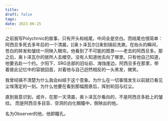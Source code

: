 ```yaml
---
title: 
draft: false
tags: 
date: 2023-06-25
---
```

之前我写Polychrnic的故事，只有开头和结尾，中间全是空白。而结尾也很简单：阿西旦多死去多年后的一个清晨，[[奥卜泽瓦尔]]来到镜前洗漱。在抬头的瞬间，苍白的碎发和皱纹一同映入眼帘。他看到了不可能的图景——老去的阿西旦多。那之后，奥卜泽瓦尔的居所人去楼空。没有人知道他去向了哪里。只有他自己知道，他要去赴一个约。夕阳下、SRG总部的旧址前、海蚀崖边，阿西旦多在那里，带着彼此记忆中的容貌回首，对着他与自己迥然相反的一头黑发，微笑。

我曾经搞不清楚为什么我会纠结于这个意象。为什么在一切事情发生以前就已看见尘埃落定的一刻。为什么他要在看到那幅图景后，挥别轮回与红尘。

直到我意识到，或许，在那一天清晨，奥卜泽瓦尔看向的，不是阿西旦多脸上的皱纹。
而是阿西旦多目盲、空洞的白化眼瞳中，倒映出的他。

名为Observer的他，他即瞳孔。